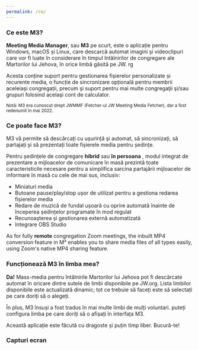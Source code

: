 ```yaml
---
permalink: /ro/
---
```

  
### Ce este M3?

**Meeting Media Manager**, sau **M3** pe scurt, este o aplicație pentru Windows, macOS și Linux, care descarcă automat imagini şi videoclipuri care vor fi luate în considerare în timpul întâlnirilor de congregare ale Martorilor lui Jehova, în orice limbă găsită pe JW. rg

Acesta conține suport pentru gestionarea fișierelor personalizate și recurente media, o funcție de sincronizare opțională pentru membrii aceleiași congregații, precum şi suport pentru mai multe congregaţii şi/sau grupuri folosind acelaşi cont de calculator.

<sup>Notă: M3 era cunoscut drept JWMMF (Fetcher-ul JW Meeting Media Fetcher), dar a fost redenumit în mai 2022.</sup>

### Ce poate face M3?

M3 vă permite să descărcați cu ușurință și automat, să sincronizați, să partajați și să prezentați toate fișierele media pentru ședințe.

Pentru ședințele de congregare **hibrid** sau **în persoana** , modul integrat de prezentare a mijloacelor de comunicare în masă prezintă toate caracteristicile necesare pentru a simplifica sarcina partajării mijloacelor de informare în masă cu cele de mai sus, inclusiv:

- Miniaturi media
- Butoane pause/play/stop ușor de utilizat pentru a gestiona redarea fișierelor media
- Redare de muzică de fundal ușoară cu oprire automată înainte de începerea ședințelor programate în mod regulat
- Recunoașterea și gestionarea externă automatizată
- Integrare OBS Studio

As for fully **remote** congregation Zoom meetings, the inbuilt MP4 conversion feature in M³ enables you to share media files of all types easily, using Zoom's native MP4 sharing feature.

### Funcționează M3 în limba mea?

**Da!** Mass-media pentru întâlnirile Martorilor lui Jehova pot fi descărcate automat în oricare dintre sutele de limbi disponibile pe JW.org. Lista limbilor disponibile este actualizată dinamic; tot ce trebuie să faceți este să selectați pe care doriți să o alegeți.

În plus, M3 însuși a fost tradus în mai multe limbi de mulți voluntari. puteți configura limba pe care doriți să o afișați în interfața M3.

Această aplicație este făcută cu dragoste și puțin timp liber. Bucură-te!

### Capturi ecran
